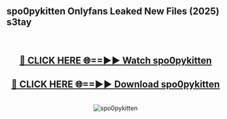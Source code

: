 <h2>spo0pykitten Onlyfans Leaked New Files (2025) s3tay</h2>
<br>
<div align="center">
<h2><a href="https://mediafiles.top/spo0pykitten&ref=git" rel="nofollow">🔴 CLICK HERE 🌐==►► Watch spo0pykitten</a></h2>
<h2><a href="https://mediafiles.top/spo0pykitten&ref=git" rel="nofollow">🔴 CLICK HERE 🌐==►► Download spo0pykitten</a></h2>
<br>
<a href="https://mediafiles.top/spo0pykitten&ref=git" rel="nofollow" data-target="animated-image.originalLink"><img src="https://i.ibb.co.com/xMMVF88/686577567.gif" alt="spo0pykitten" style="max-width: 100%; display: inline-block;" data-target="animated-image.originalImage"></a>
</div>
<br>
<br>